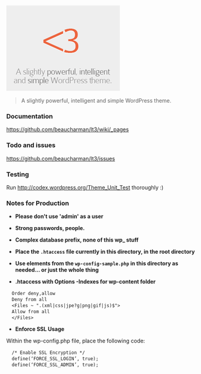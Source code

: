 ![LT3 theme screenshot](https://github.com/beaucharman/lt3/blob/master/lt3/screenshot.png "A slightly powerful, intelligent and simple WordPress theme.")

> A slightly powerful, intelligent and simple WordPress theme.



### Documentation

https://github.com/beaucharman/lt3/wiki/_pages



### Todo and issues

https://github.com/beaucharman/lt3/issues



### Testing

Run http://codex.wordpress.org/Theme_Unit_Test thoroughly :)



### Notes for Production

- **Please don't use 'admin' as a user**

- **Strong passwords, people.**

- **Complex database prefix, none of this wp_ stuff**

- **Place the `.htaccess` file currently in this directory, in the root directory**

- **Use elements from the `wp-config-sample.php` in this directory as needed... or just the whole thing**

- **.htaccess with Options -Indexes for wp-content folder**

```
  Order deny,allow
  Deny from all
  <Files ~ ".(xml|css|jpe?g|png|gif|js)$">
  Allow from all
  </Files>
```

- **Enforce SSL Usage**

Within the wp-config.php file, place the following code:

```
  /* Enable SSL Encryption */
  define(‘FORCE_SSL_LOGIN’, true);
  define(‘FORCE_SSL_ADMIN’, true);
```
